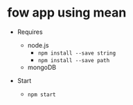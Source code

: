 # fow app using mean

* Requires
    * node.js
        * ``` npm install --save string ```
        * ``` npm install --save path ```
    * mongoDB

* Start
    * ``` npm start ```
